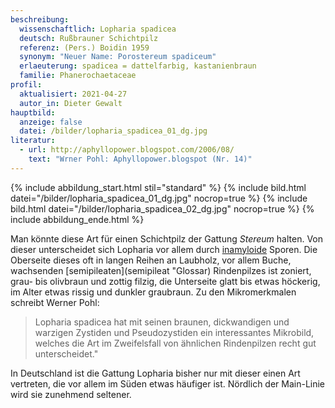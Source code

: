 ```yaml
---
beschreibung:
  wissenschaftlich: Lopharia spadicea
  deutsch: Rußbrauner Schichtpilz
  referenz: (Pers.) Boidin 1959
  synonym: "Neuer Name: Porostereum spadiceum"
  erlaeuterung: spadicea = dattelfarbig, kastanienbraun
  familie: Phanerochaetaceae
profil:
  aktualisiert: 2021-04-27
  autor_in: Dieter Gewalt
hauptbild:
  anzeige: false
  datei: /bilder/lopharia_spadicea_01_dg.jpg
literatur:
  - url: http://aphyllopower.blogspot.com/2006/08/
    text: "Wrner Pohl: Aphyllopower.blogspot (Nr. 14)"
---
```



{% include abbildung_start.html stil="standard" %}
{% include bild.html datei="/bilder/lopharia_spadicea_01_dg.jpg" nocrop=true %}
{% include bild.html datei="/bilder/lopharia_spadicea_02_dg.jpg" nocrop=true %}
{% include abbildung_ende.html %}

Man könnte diese Art für einen Schichtpilz der Gattung *Stereum* halten. Von dieser unterscheidet sich Lopharia vor allem durch [inamyloide](inamyloid "Glossar") Sporen. Die Oberseite dieses oft in langen Reihen an Laubholz, vor allem Buche, wachsenden [semipileaten](semipileat "Glossar) Rindenpilzes ist zoniert, grau- bis olivbraun und zottig filzig, die Unterseite glatt bis etwas höckerig, im Alter etwas rissig und dunkler graubraun. Zu den Mikromerkmalen schreibt Werner Pohl: 

> Lopharia spadicea hat mit seinen braunen, dickwandigen und warzigen Zystiden und Pseudozystiden ein interessantes Mikrobild, welches die Art im Zweifelsfall von ähnlichen Rindenpilzen recht gut unterscheidet."

In  Deutschland ist die Gattung Lopharia bisher nur mit dieser einen Art vertreten, die vor allem im Süden etwas häufiger ist. Nördlich der Main-Linie wird sie zunehmend seltener.